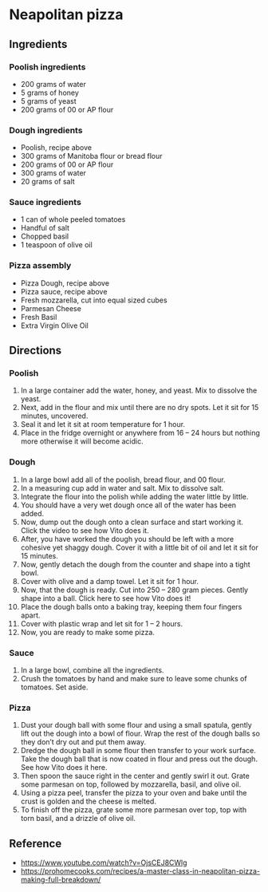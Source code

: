 # Neapolitan pizza

## Ingredients

### Poolish ingredients

- 200 grams of water
- 5 grams of honey
- 5 grams of yeast
- 200 grams of 00 or AP flour

### Dough ingredients

- Poolish, recipe above
- 300 grams of Manitoba flour or bread flour
- 200 grams of 00 or AP flour
- 300 grams of water
- 20 grams of salt

### Sauce ingredients

- 1 can of whole peeled tomatoes
- Handful of salt
- Chopped basil
- 1 teaspoon of olive oil

### Pizza assembly

- Pizza Dough, recipe above
- Pizza sauce, recipe above
- Fresh mozzarella, cut into equal sized cubes
- Parmesan Cheese
- Fresh Basil
- Extra Virgin Olive Oil

## Directions

### Poolish

1. In a large container add the water, honey, and yeast. Mix to dissolve the yeast.
2. Next, add in the flour and mix until there are no dry spots. Let it sit for 15 minutes, uncovered.
3. Seal it and let it sit at room temperature for 1 hour.
4. Place in the fridge overnight or anywhere from 16 – 24 hours but nothing more otherwise it will become acidic.

### Dough

1. In a large bowl add all of the poolish, bread flour, and 00 flour.
2. In a measuring cup add in water and salt. Mix to dissolve salt.
3. Integrate the flour into the polish while adding the water little by little.
4. You should have a very wet dough once all of the water has been added.
5. Now, dump out the dough onto a clean surface and start working it. Click the video to see how Vito does it.
6. After, you have worked the dough you should be left with a more cohesive yet shaggy dough. Cover it with a little bit of oil and let it sit for 15 minutes.
7. Now, gently detach the dough from the counter and shape into a tight bowl.
8. Cover with olive and a damp towel. Let it sit for 1 hour.
9. Now, that the dough is ready. Cut into 250 – 280 gram pieces. Gently shape into a ball. Click here to see how Vito does it!
10. Place the dough balls onto a baking tray, keeping them four fingers apart.
11. Cover with plastic wrap and let sit for 1 – 2 hours.
12. Now, you are ready to make some pizza.

### Sauce

1. In a large bowl, combine all the ingredients.
2. Crush the tomatoes by hand and make sure to leave some chunks of tomatoes. Set aside.

### Pizza

1. Dust your dough ball with some flour and using a small spatula, gently lift out the dough into a bowl of flour. Wrap the rest of the dough balls so they don’t dry out and put them away.
2. Dredge the dough ball in some flour then transfer to your work surface. Take the dough ball that is now coated in flour and press out the dough. See how Vito does it here.
3. Then spoon the sauce right in the center and gently swirl it out. Grate some parmesan on top, followed by mozzarella, basil, and olive oil.
4. Using a pizza peel, transfer the pizza to your oven and bake until the crust is golden and the cheese is melted.
5. To finish off the pizza, grate some more parmesan over top, top with torn basil, and a drizzle of olive oil.

## Reference

- <https://www.youtube.com/watch?v=OjsCEJ8CWlg>
- <https://prohomecooks.com/recipes/a-master-class-in-neapolitan-pizza-making-full-breakdown/>
